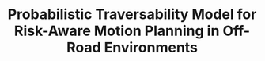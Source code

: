 ---
title: "Probabilistic Traversability Model for Risk-Aware Motion Planning in Off-Road Environments"
authors: "Xiaoyi Cai, Michael Everett, Lakshay Sharma, Philip R. Osteen, Jonathan P. How"
venue: "IEEE/RSJ International Conference on Intelligent Robots and Systems (IROS)"
year: "2023"
status: "in review"
arxiv: "https://arxiv.org/abs/2210.00153"
official_link: ""
doi: ""
volume: ""
number: ""
pages: ""
publisher: ""
month: "12"
address: ""
type: "conference"
school: ""
awards: ""
notes: ""
include_on_website: true
image: "cai23_pipeline.png"
links_to_code: "https://github.com/mit-acl/mppi_numba"
links_to_video: ""
collection: publications
permalink: /publication/2023-12-Cai23_IROS.html
---